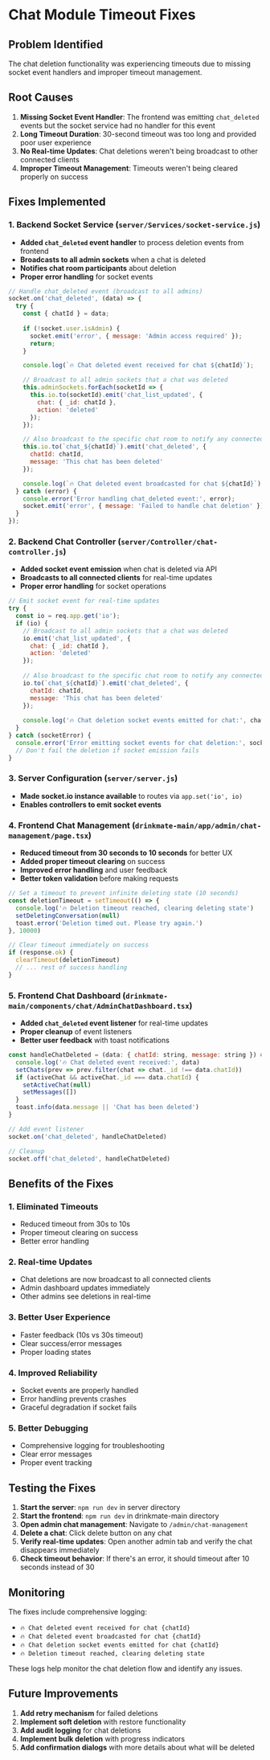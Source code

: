 # Chat Module Timeout Fixes

## Problem Identified
The chat deletion functionality was experiencing timeouts due to missing socket event handlers and improper timeout management.

## Root Causes
1. **Missing Socket Event Handler**: The frontend was emitting `chat_deleted` events but the socket service had no handler for this event
2. **Long Timeout Duration**: 30-second timeout was too long and provided poor user experience
3. **No Real-time Updates**: Chat deletions weren't being broadcast to other connected clients
4. **Improper Timeout Management**: Timeouts weren't being cleared properly on success

## Fixes Implemented

### 1. Backend Socket Service (`server/Services/socket-service.js`)
- **Added `chat_deleted` event handler** to process deletion events from frontend
- **Broadcasts to all admin sockets** when a chat is deleted
- **Notifies chat room participants** about deletion
- **Proper error handling** for socket events

```javascript
// Handle chat_deleted event (broadcast to all admins)
socket.on('chat_deleted', (data) => {
  try {
    const { chatId } = data;
    
    if (!socket.user.isAdmin) {
      socket.emit('error', { message: 'Admin access required' });
      return;
    }

    console.log(`🔥 Chat deleted event received for chat ${chatId}`);

    // Broadcast to all admin sockets that a chat was deleted
    this.adminSockets.forEach(socketId => {
      this.io.to(socketId).emit('chat_list_updated', {
        chat: { _id: chatId },
        action: 'deleted'
      });
    });

    // Also broadcast to the specific chat room to notify any connected users
    this.io.to(`chat_${chatId}`).emit('chat_deleted', {
      chatId: chatId,
      message: 'This chat has been deleted'
    });

    console.log(`🔥 Chat deleted event broadcasted for chat ${chatId}`);
  } catch (error) {
    console.error('Error handling chat_deleted event:', error);
    socket.emit('error', { message: 'Failed to handle chat deletion' });
  }
});
```

### 2. Backend Chat Controller (`server/Controller/chat-controller.js`)
- **Added socket event emission** when chat is deleted via API
- **Broadcasts to all connected clients** for real-time updates
- **Proper error handling** for socket operations

```javascript
// Emit socket event for real-time updates
try {
  const io = req.app.get('io');
  if (io) {
    // Broadcast to all admin sockets that a chat was deleted
    io.emit('chat_list_updated', {
      chat: { _id: chatId },
      action: 'deleted'
    });
    
    // Also broadcast to the specific chat room to notify any connected users
    io.to(`chat_${chatId}`).emit('chat_deleted', {
      chatId: chatId,
      message: 'This chat has been deleted'
    });
    
    console.log('🔥 Chat deletion socket events emitted for chat:', chatId);
  }
} catch (socketError) {
  console.error('Error emitting socket events for chat deletion:', socketError);
  // Don't fail the deletion if socket emission fails
}
```

### 3. Server Configuration (`server/server.js`)
- **Made socket.io instance available** to routes via `app.set('io', io)`
- **Enables controllers to emit socket events**

### 4. Frontend Chat Management (`drinkmate-main/app/admin/chat-management/page.tsx`)
- **Reduced timeout from 30 seconds to 10 seconds** for better UX
- **Added proper timeout clearing** on success
- **Improved error handling** and user feedback
- **Better token validation** before making requests

```javascript
// Set a timeout to prevent infinite deleting state (10 seconds)
const deletionTimeout = setTimeout(() => {
  console.log('🔥 Deletion timeout reached, clearing deleting state')
  setDeletingConversation(null)
  toast.error('Deletion timed out. Please try again.')
}, 10000)

// Clear timeout immediately on success
if (response.ok) {
  clearTimeout(deletionTimeout)
  // ... rest of success handling
}
```

### 5. Frontend Chat Dashboard (`drinkmate-main/components/chat/AdminChatDashboard.tsx`)
- **Added `chat_deleted` event listener** for real-time updates
- **Proper cleanup** of event listeners
- **Better user feedback** with toast notifications

```javascript
const handleChatDeleted = (data: { chatId: string, message: string }) => {
  console.log('🔥 Chat deleted event received:', data)
  setChats(prev => prev.filter(chat => chat._id !== data.chatId))
  if (activeChat && activeChat._id === data.chatId) {
    setActiveChat(null)
    setMessages([])
  }
  toast.info(data.message || 'Chat has been deleted')
}

// Add event listener
socket.on('chat_deleted', handleChatDeleted)

// Cleanup
socket.off('chat_deleted', handleChatDeleted)
```

## Benefits of the Fixes

### 1. **Eliminated Timeouts**
- Reduced timeout from 30s to 10s
- Proper timeout clearing on success
- Better error handling

### 2. **Real-time Updates**
- Chat deletions are now broadcast to all connected clients
- Admin dashboard updates immediately
- Other admins see deletions in real-time

### 3. **Better User Experience**
- Faster feedback (10s vs 30s timeout)
- Clear success/error messages
- Proper loading states

### 4. **Improved Reliability**
- Socket events are properly handled
- Error handling prevents crashes
- Graceful degradation if socket fails

### 5. **Better Debugging**
- Comprehensive logging for troubleshooting
- Clear error messages
- Proper event tracking

## Testing the Fixes

1. **Start the server**: `npm run dev` in server directory
2. **Start the frontend**: `npm run dev` in drinkmate-main directory
3. **Open admin chat management**: Navigate to `/admin/chat-management`
4. **Delete a chat**: Click delete button on any chat
5. **Verify real-time updates**: Open another admin tab and verify the chat disappears immediately
6. **Check timeout behavior**: If there's an error, it should timeout after 10 seconds instead of 30

## Monitoring

The fixes include comprehensive logging:
- `🔥 Chat deleted event received for chat {chatId}`
- `🔥 Chat deleted event broadcasted for chat {chatId}`
- `🔥 Chat deletion socket events emitted for chat {chatId}`
- `🔥 Deletion timeout reached, clearing deleting state`

These logs help monitor the chat deletion flow and identify any issues.

## Future Improvements

1. **Add retry mechanism** for failed deletions
2. **Implement soft deletion** with restore functionality
3. **Add audit logging** for chat deletions
4. **Implement bulk deletion** with progress indicators
5. **Add confirmation dialogs** with more details about what will be deleted
